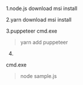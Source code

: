 1.node.js
download msi
install

2.yarn
download msi
install

3.puppeteer
cmd.exe
> yarn add puppeteer

4.
cmd.exe
>node sample.js
